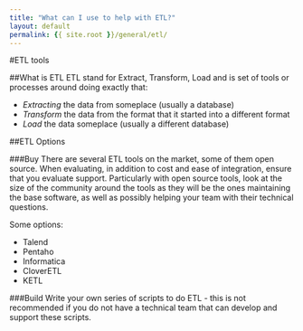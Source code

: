 ```yaml
---
title: "What can I use to help with ETL?"
layout: default
permalink: {{ site.root }}/general/etl/
---
```


#ETL tools

##What is ETL
ETL stand for Extract, Transform, Load and is set of tools or processes around doing exactly that:

* _Extracting_ the data from someplace (usually a database)
* _Transform_ the data from the format that it started into a different format
* _Load_ the data someplace (usually a different database)

##ETL Options

###Buy
There are several ETL tools on the market, some of them open source. When evaluating, in addition to cost and ease of integration, ensure that you evaluate support. Particularly with open source tools, look at the size of the community around the tools as they will be the ones maintaining the base software, as well as possibly helping your team with their technical questions. 

Some options:
* Talend
* Pentaho
* Informatica
* CloverETL
* KETL

###Build
Write your own series of scripts to do ETL - this is not recommended if you do not have a technical team that can develop and support these scripts. 